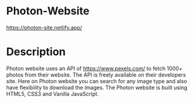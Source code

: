 # Photon-Website

https://photon-site.netlify.app/

# Description

Photon website uses an API of https://www.pexels.com/ to fetch 1000+ photos from their website. The API is freely available on their developers site. 
Here on Photon website you can search for any image type and also have flexibility to download the images.
The Photon website is built using HTML5, CSS3 and Vanilla JavaScript.

